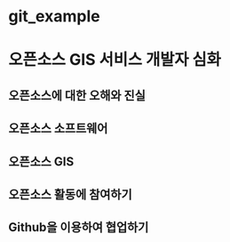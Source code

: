 # git_example

# 오픈소스 GIS 서비스 개발자 심화

## 오픈소스에 대한 오해와 진실

## 오픈소스 소프트웨어

## 오픈소스 GIS

## 오픈소스 활동에 참여하기

## Github을 이용하여 협업하기


